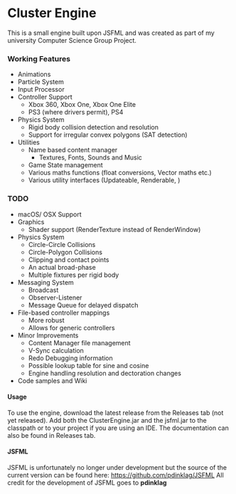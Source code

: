 # Cluster Engine

This is a small engine built upon JSFML and was created as part of my university Computer Science Group Project.

### Working Features
- Animations
- Particle System
- Input Processor
- Controller Support
    * Xbox 360, Xbox One, Xbox One Elite
    * PS3 (where drivers permit), PS4
- Physics System
    * Rigid body collision detection and resolution
    * Support for irregular convex polygons (SAT detection)
- Utilities
    * Name based content manager 
      * Textures, Fonts, Sounds and Music
    * Game State management
    * Various maths functions (float conversions, Vector maths etc.)
    * Various utility interfaces (Updateable, Renderable, )

### TODO
- macOS/ OSX Support
- Graphics
    * Shader support (RenderTexture instead of RenderWindow)
- Physics System
    * Circle-Circle Collisions
    * Circle-Polygon Collisions
    * Clipping and contact points
    * An actual broad-phase
    * Multiple fixtures per rigid body
- Messaging System
    * Broadcast
    * Observer-Listener
    * Message Queue for delayed dispatch
- File-based controller mappings
    * More robust
    * Allows for generic controllers
- Minor Improvements
    * Content Manager file management
    * V-Sync calculation
    * Redo Debugging information
    * Possible lookup table for sine and cosine
    * Engine handling resolution and dectoration changes
- Code samples and Wiki

#### Usage
To use the engine, download the latest release from the Releases tab (not yet released). 
Add both the ClusterEngine.jar and the jsfml.jar to the classpath or to your project if you are using an IDE. 
The documentation can also be found in Releases tab.
 
#### JSFML
JSFML is unfortunately no longer under development but the source of the current version can be found here: https://github.com/pdinklag/JSFML
All credit for the development of JSFML goes to **pdinklag**

